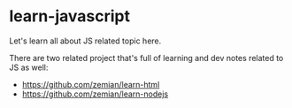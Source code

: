 # learn-javascript

Let's learn all about JS related topic here.

There are two related project that's full of learning and dev notes related to JS as well:

* https://github.com/zemian/learn-html
* https://github.com/zemian/learn-nodejs
